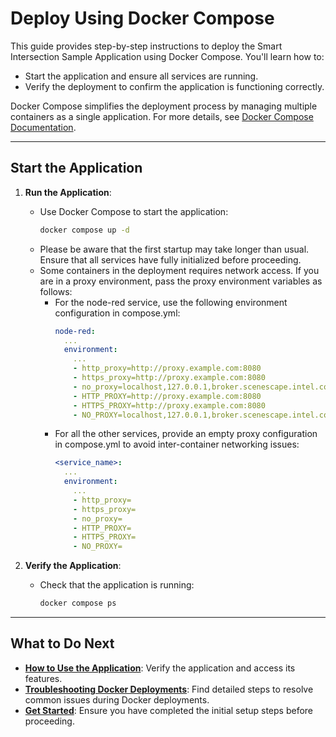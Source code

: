 # Deploy Using Docker Compose

This guide provides step-by-step instructions to deploy the Smart Intersection Sample Application using Docker Compose. You'll learn how to:
- Start the application and ensure all services are running.
- Verify the deployment to confirm the application is functioning correctly.

Docker Compose simplifies the deployment process by managing multiple containers as a single application. For more details, see [Docker Compose Documentation](https://docs.docker.com/compose/).

---
## Start the Application
1. **Run the Application**:
    - Use Docker Compose to start the application:
        ```bash
        docker compose up -d
        ```
    - Please be aware that the first startup may take longer than usual. Ensure that all services have fully initialized before proceeding.
    - Some containers in the deployment requires network access.
      If you are in a proxy environment, pass the proxy environment variables as follows:
      - For the node-red service, use the following environment configuration in compose.yml:
        ```yaml
        node-red:
          ...
          environment:
            ...
            - http_proxy=http://proxy.example.com:8080
            - https_proxy=http://proxy.example.com:8080
            - no_proxy=localhost,127.0.0.1,broker.scenescape.intel.com,influxdb2
            - HTTP_PROXY=http://proxy.example.com:8080
            - HTTPS_PROXY=http://proxy.example.com:8080
            - NO_PROXY=localhost,127.0.0.1,broker.scenescape.intel.com,influxdb2
        ```
      - For all the other services, provide an empty proxy configuration in compose.yml to avoid inter-container networking issues:
        ```yaml
        <service_name>:
          ...
          environment:
            ...
            - http_proxy=
            - https_proxy=
            - no_proxy=
            - HTTP_PROXY=
            - HTTPS_PROXY=
            - NO_PROXY=
        ```

2. **Verify the Application**:
    - Check that the application is running:
        ```bash
        docker compose ps
        ```

---

## What to Do Next

- **[How to Use the Application](./how-to-use-application.md)**: Verify the application and access its features.
- **[Troubleshooting Docker Deployments](./support.md#troubleshooting-docker-deployments)**: Find detailed steps to resolve common issues during Docker deployments.
- **[Get Started](./get-started.md)**: Ensure you have completed the initial setup steps before proceeding.
